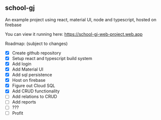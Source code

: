 school-gj
---

An example project using react, material UI, node and typescript, hosted on firebase

You can view it running here: https://school-gj-web-project.web.app

Roadmap: (subject to changes)
- [x] Create github repository
- [x] Setup react and typescript build system
- [x] Add login
- [x] Add Material UI
- [x] Add sql persistence
- [x] Host on firebase
- [x] Figure out Cloud SQL
- [x] Add CRUD functionality
- [ ] Add relations to CRUD
- [ ] Add reports
- [ ] ???
- [ ] Profit
